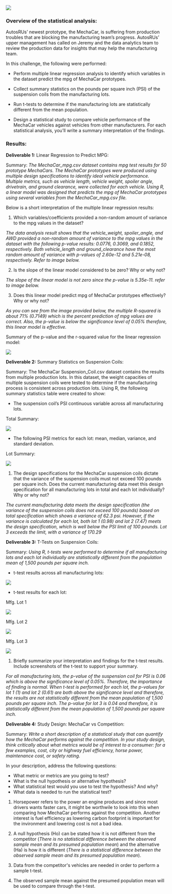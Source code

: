 ![](./pictures/pic9.png)

### Overview of the statistical analysis:

AutosRUs’ newest prototype, the MechaCar, is suffering from production troubles that are blocking the manufacturing team’s progress. AutosRUs’ upper management has called on Jeremy and the data analytics team to review the production data for insights that may help the manufacturing team.

In this challenge, the following were performed:

- Perform multiple linear regression analysis to identify which variables in the dataset predict the mpg of MechaCar prototypes.

- Collect summary statistics on the pounds per square inch (PSI) of the suspension coils from the manufacturing lots.

- Run t-tests to determine if the manufacturing lots are statistically different from the mean population.

- Design a statistical study to compare vehicle performance of the MechaCar vehicles against vehicles from other manufacturers. For each statistical analysis, you’ll write a summary interpretation of the findings.


### Results:

**Deliverable 1:** Linear Regression to Predict MPG:

Summary: *The MechaCar_mpg.csv dataset contains mpg test results for 50 prototype MechaCars. The MechaCar prototypes were produced using multiple design specifications to identify ideal vehicle performance. Multiple metrics, such as vehicle length, vehicle weight, spoiler angle, drivetrain, and ground clearance, were collected for each vehicle. Using R, a linear model was designed that predicts the mpg of MechaCar prototypes using several variables from the MechaCar_mpg.csv file.* 

Below is a short interpretation of the multiple linear regression results:

1. Which variables/coefficients provided a non-random amount of variance to the mpg values in the dataset?

*The data analysis result shows that the vehicle_weight, spoiler_angle, and AWD provided a non-random amount of variance to the mpg values in the dataset with the following p-value results: 0.0776, 0.3069, and 0.1852, respectively. Both vehicle_length and ground_clearance have the most random amount of variance with p-values of 2.60e-12 and 5.21e-08, respectively. Refer to image below.*

2. Is the slope of the linear model considered to be zero? Why or why not?

*The slope of the linear model is not zero since the p-value is 5.35e-11. refer to image below.* 

3. Does this linear model predict mpg of MechaCar prototypes effectively? Why or why not?

*As you can see from the image provided below, the multiple R-squared is about 71% (0.7149) which is the percent prediction of mpg values are correct. Also, the p-value is below the significance level of 0.05% therefore, this linear model is effective.*

Summary of the p-value and the r-squared value for the linear regression model:

![](./pictures/pic2.png)

**Deliverable 2:** Summary Statistics on Suspension Coils:

Summary: The MechaCar Suspension_Coil.csv dataset contains the results from multiple production lots. In this dataset, the weight capacities of multiple suspension coils were tested to determine if the manufacturing process is consistent across production lots. Using R, the following summary statistics table were created to show:

- The suspension coil’s PSI continuous variable across all manufacturing lots.

Total Summary:

![](./pictures/pic3.png)

- The following PSI metrics for each lot: mean, median, variance, and standard deviation.

Lot Summary:

![](./pictures/pic4.png)

1. The design specifications for the MechaCar suspension coils dictate that the variance of the suspension coils must not exceed 100 pounds per square inch. Does the current manufacturing data meet this design specification for all manufacturing lots in total and each lot individually? Why or why not?

*The current manufacturing data meets the design specification (the variance of the suspension coils does not exceed 100 pounds) based on total specification which shows a variance of 62.3 psi. However, if the variance is calculated for each lot, both lot 1 (0.98) and lot 2 (7.47) meets the design specification, which is well below the PSI limit of 100 pounds. Lot 3 exceeds the limit, with a variance of 170.29*

**Deliverable 3:** T-Tests on Suspension Coils:

Summary: *Using R, t-tests were performed to determine if all manufacturing lots and each lot individually are statistically different from the population mean of 1,500 pounds per square inch.*

- t-test results across all manufacturing lots:

![](./pictures/pic5.png)

- t-test results for each lot:

Mfg. Lot 1

![](./pictures/pic6.png)


Mfg. Lot 2

![](./pictures/pic7.png)


Mfg. Lot 3

![](./pictures/pic8.png)

1. Briefly summarize your interpretation and findings for the t-test results. Include screenshots of the t-test to support your summary.

*For all manufacturing lots, the p-value of the suspension coil for PSI is 0.06 which is above the significance level of 0.05%. Therefore, the importance of finding is normal. When t-test is performed for each lot, the p-values for lot 1 (1) and lot 2 (0.61) are both above the significance level and therefore, the results are not statistically different from the mean population of 1,500 pounds per square inch. The p-value for lot 3 is 0.04 and therefore, it is statistically different from the mean population of 1,500 pounds per square inch.*

**Deliverable 4:** Study Design: MechaCar vs Competition:

Summary: *Write a short description of a statistical study that can quantify how the MechaCar performs against the competition. In your study design, think critically about what metrics would be of interest to a consumer: for a few examples, cost, city or highway fuel efficiency, horse power, maintenance cost, or safety rating.*

In your description, address the following questions:

- What metric or metrics are you going to test?
- What is the null hypothesis or alternative hypothesis?
- What statistical test would you use to test the hypothesis? And why?
- What data is needed to run the statistical test?

1. Horsepower refers to the power an engine produces and since most drivers wants faster cars, it might be worthwile to look into this when comparing how MechaCar performs against the competition. Another interest is fuel efficiency as lowering carbon footprint is important for the invironment and lowering cost is not a bad idea. 

2. A null hypothesis (Ho) can be stated how it is not different from the competitor (*There is no statistical difference between the observed sample mean and its presumed population mean*) and the alternative (Ha) is how it is different (*There is a statistical difference between the observed sample mean and its presumed population mean*).

3. Data from the competitor's vehicles are needed in order to perform a sample t-test.

4. The observed sample mean against the presumed population mean will be used to compare through the t-test.








